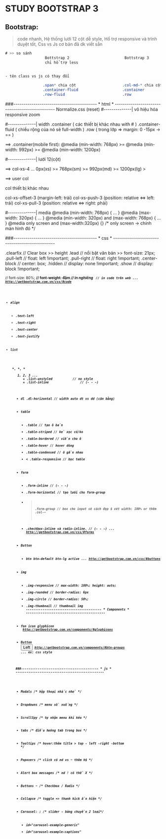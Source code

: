 # STUDY BOOTSTRAP 3
## Bootstrap: 
> code nhanh, Hệ thống lưới 12 cột dễ style, Hổ trợ responsive và trình duyệt tốt, Css vs Js cơ bản đã dk viết sẵn
```css
# >> so sánh
                  Bottstrap 2                         Bottstrap 3
                  chỉ hổ trợ less										  có hổ trợ sass
                 																			lưới responsive tốt hơn
                 																			mobile trước (mobile first)
- tên class vs js có thay đổi

                 .span* chia cột                     .col-md-* chia cột
                 .container-fluid                    .container
                 .row-fluid                          .row
```
###------------------------------------------ * html * ------------------------------------------------
Normalize.css (reset)
#--------------| vô hiệu hóa responsive zoom
<meta name="viewport" content="width=device-width, initial-scale=1, maximum-scale=1, user-scalable=no"> 

#--------------| width
.container ( các thiết bị khác nhau with # )
.container-fluid ( chiều rộng của nó sẽ full-width )
.row ( trong lớp => margin: 0 -15px -> == )

==> .container(mobile first): @media (min-width: 768px) >= @media (min-width: 992px) >= @media (min-width: 1200px)

#--------------| lưới 12(cột)

==> col-xs-4	...		0px(xs) >=        768px(sm)         >=         992px(md)         >=         1200px(lg) >

==> user col   <div class="col-xs-12 col-sm-6 col-md-4 col-lg-2"> col thiết bị khác nhau </div>

col-xs-offset-3 (margin-left: trái)
col-xs-push-3   (position: relative <=> left: trái)
col-xs-pull-3   (position: relative <=> right: phải)

#--------------| media
@media (min-width: 768px) { ... }
@media (max-width: 320px) { ... }
@media (min-width: 320px) and (max-width: 768px) { ... }
@media only screen and (max-width:320px) {} /* only screen -> chính màn hình đó */

###------------------------------------------ * css * ------------------------------------------------

.clearfix									 // Clear box >> height
.lead  		   							 // nổi bật văn bản >> font-size: 21px;
.pull-left  							 // float: left !important;
.pull-right 							 // float: right !important;
.center-block							 // center: box;
.hidden										 // display: none !important;
.show											 // display: block !important;

<small> 	   							 // font-size: 80%;
<strong> 	   							 // font-weight: đậm
<em> 				 							 // in nghiêng
<code> 										 // in code trên web
...
http://getbootstrap.com.vn/css/#code

- align
	+ .text-left 
	+ .text-right
	+ .text-center 
	+ .text-justify 

- list
<ul> *, *, *
<ol> 1, 2, 3 ...
	+ .list-unstyled  		   // no style
	+ .list-inline 				   // (- - -)

- dl
  .dl-horizontal           // width auto dt vs dd (cân bằng)

- table 
	+ .table								 // tạo ô bản
	+ .table-striped 			   // kẻ xọc có/ko
	+ .table-bordered 		   // viền cho ô
	+ .table-hover 				   // hover dòng
	+ .table-condensed 		   // ô gần nhau
	+ < .table-responsive    // bọc table

- form
	+ .form-inline 					 // (- - -)
	+ .form-horizontal			 // tạo lưới cho form-group 
	+ > .form-group          // box cho input sẽ cách đẹp $ xét width: 100% or thêm .col-$-$ 
	+ .checkbox-inline và radio-inline. // (- - -)
	...
	http://getbootstrap.com.vn/css/#forms

- Button
	+ btn btn-default btn-lg active
	...
	http://getbootstrap.com.vn/css/#buttons

- img 
	+ .img-responsive 			 // max-width: 100%; height: auto;
	+ .img-rounded    			 // border-radius: 6px
	+ .img-circle     			 // border-radius: 50%;
	+ .img-thumbnail  			 // thumbnail img
----------------------------------------- * Components * -------------------------------------------
- fon icon glyphicon
	<span class="glyphicon glyphicon-search"></span>
	http://getbootstrap.com.vn/components/#glyphicons

- Button
	<button type="button" class="btn btn-default">Left</button>
	http://getbootstrap.com.vn/components/#btn-groups
	...
	ex: css style

###------------------------------------------ * js * ------------------------------------------------
- Modals 						 /* hộp thoại nhắc nhở */

- Dropdowns 				 /* menu sổ xuống */

- ScrollSpy 				 /* tự nhận menu khi kéo */

- tabs 							 /* điều hướng tab trong box */

- Tooltips 					 /* hover:thêm title > top - left -right -bottom */

- Popovers 					 /* click có nd vs ~ thêm h$ */

- Alert box messages /* nd ! có thể X */

- Buttons ~          /* Checkbox / Radio */

- Collapse 					 /* toggle => thanh kick ẩn hiện */

- Carousel: ;				 /* slider - băng chuyền 2 loai*/
	+ id="carousel-example-generic"
	+ id="carousel-example-captions"




